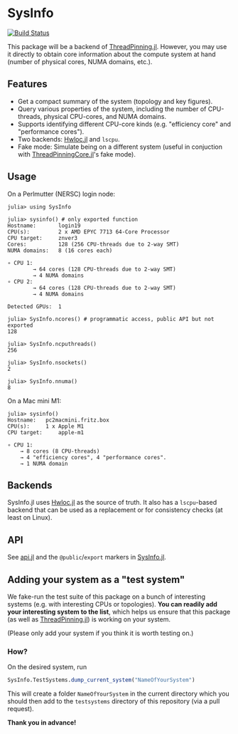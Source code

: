 # SysInfo

[![Build Status](https://github.com/carstenbauer/SysInfo.jl/actions/workflows/CI.yml/badge.svg?branch=main)](https://github.com/carstenbauer/SysInfo.jl/actions/workflows/CI.yml?query=branch%3Amain)

This package will be a backend of [ThreadPinning.jl](https://github.com/carstenbauer/ThreadPinning.jl). However, you may use it directly to obtain core information about the compute system at hand (number of physical cores, NUMA domains, etc.).

## Features

* Get a compact summary of the system (topology and key figures).
* Query various properties of the system, including the number of CPU-threads, physical CPU-cores, and NUMA domains.
* Supports identifying different CPU-core kinds (e.g. "efficiency core" and "performance cores").
* Two backends: [Hwloc.jl](https://github.com/JuliaParallel/Hwloc.jl) and `lscpu`.
* Fake mode: Simulate being on a different system (useful in conjuction with [ThreadPinningCore.jl](https://github.com/carstenbauer/ThreadPinningCore.jl)'s fake mode).

## Usage

On a Perlmutter (NERSC) login node:

```julia-repl
julia> using SysInfo

julia> sysinfo() # only exported function
Hostname:       login19
CPU(s):         2 x AMD EPYC 7713 64-Core Processor
CPU target:     znver3
Cores:          128 (256 CPU-threads due to 2-way SMT)
NUMA domains:   8 (16 cores each)

∘ CPU 1: 
        → 64 cores (128 CPU-threads due to 2-way SMT)
        → 4 NUMA domains
∘ CPU 2: 
        → 64 cores (128 CPU-threads due to 2-way SMT)
        → 4 NUMA domains

Detected GPUs:  1

julia> SysInfo.ncores() # programmatic access, public API but not exported
128

julia> SysInfo.ncputhreads()
256

julia> SysInfo.nsockets()
2

julia> SysInfo.nnuma()
8
```

On a Mac mini M1:

```julia-repl
julia> sysinfo()
Hostname: 	pc2macmini.fritz.box
CPU(s): 	1 x Apple M1
CPU target:     apple-m1

∘ CPU 1:
	→ 8 cores (8 CPU-threads)
	→ 4 "efficiency cores", 4 "performance cores".
	→ 1 NUMA domain
```

## Backends

SysInfo.jl uses [Hwloc.jl](https://github.com/JuliaParallel/Hwloc.jl) as the source of truth. It also has a `lscpu`-based backend that can be used as a replacement or for consistency checks (at least on Linux).

## API

See [api.jl](src/api.jl) and the `@public`/`export` markers in [SysInfo.jl](src/SysInfo.jl).

## Adding your system as a "test system"

We fake-run the test suite of this package on a bunch of interesting systems (e.g. with interesting CPUs or topologies). **You can readily add your interesting system to the list**, which helps us ensure that this package (as well as [ThreadPinning.jl](https://github.com/carstenbauer/ThreadPinning.jl)) is working on your system.

(Please only add your system if you think it is worth testing on.)

### How?

On the desired system, run
```julia
SysInfo.TestSystems.dump_current_system("NameOfYourSystem")
```
This will create a folder `NameOfYourSystem` in the current directory which you should then add to the `testsystems` directory of this repository (via a pull request).

**Thank you in advance!**
